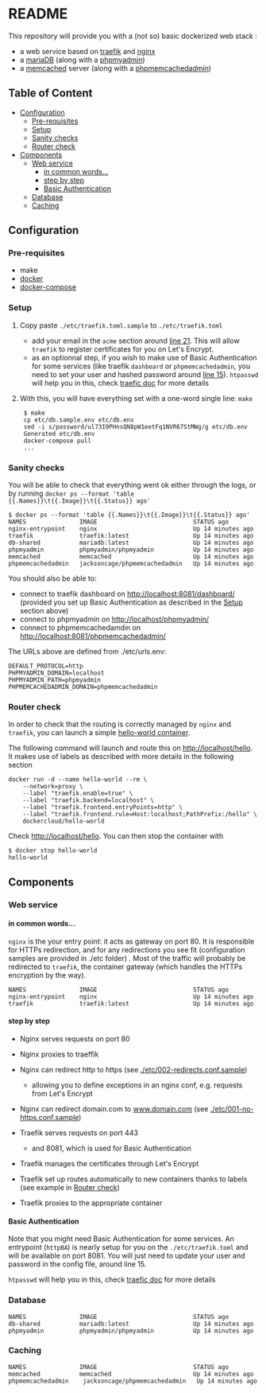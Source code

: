 README
==

This repository will provide you with a (not so) basic dockerized web stack :

* a web service based on [traefik](https://traefik.io) and [nginx](https://nginx.org/en/)
* a [mariaDB](https://mariadb.org) (along with a [phpmyadmin](https://www.phpmyadmin.net))
* a [memcached](https://memcached.org) server (along with a [phpmemcachedadmin](https://github.com/elijaa/phpmemcachedadmin))

Table of Content
--

<!-- TOC -->

- [Configuration](#configuration)
    - [Pre-requisites](#pre-requisites)
    - [Setup](#setup)
    - [Sanity checks](#sanity-checks)
    - [Router check](#router-check)
- [Components](#components)
    - [Web service](#web-service)
        - [in common words...](#in-common-words)
        - [step by step](#step-by-step)
        - [Basic Authentication](#basic-authentication)
    - [Database](#database)
    - [Caching](#caching)

<!-- /TOC -->

## Configuration

### Pre-requisites

* make
* [docker](https://www.docker.com/community-edition)
* [docker-compose](https://docs.docker.com/compose/install/)

### Setup

1. Copy paste `./etc/traefik.toml.sample` to `./etc/traefik.toml` 
    * add your email in the `acme` section around [line 21](https://github.com/ebreton/prod-stack/blob/master/etc/traefik.toml.sample#L21). This will allow `traefik` to register certificates for you on Let's Encrypt.
    * as an optionnal step, if you wish to make use of Basic Authentication for some services (like traefik `dashboard` or  `phpmemcachedadmin`, you need to set your user and hashed password around [line 15](https://github.com/ebreton/prod-stack/blob/master/etc/traefik.toml.sample#L15)). `htpasswd` will help you in this, check [traefic doc](https://docs.traefik.io/configuration/entrypoints/#basic-authentication) for more details
1. With this, you will have everything set with a one-word single line: `make`

        $ make
        cp etc/db.sample.env etc/db.env
        sed -i s/password/ul73I0PHnsQN8pW1eetFq1NVR67StMWg/g etc/db.env
        Generated etc/db.env
        docker-compose pull
        ...

### Sanity checks

You will be able to check that everything went ok either through the logs, or by running `docker ps --format 'table {{.Names}}\t{{.Image}}\t{{.Status}} ago'`

    $ docker ps --format 'table {{.Names}}\t{{.Image}}\t{{.Status}} ago'
    NAMES               IMAGE                           STATUS ago
    nginx-entrypoint    nginx                           Up 14 minutes ago
    traefik             traefik:latest                  Up 14 minutes ago
    db-shared           mariadb:latest                  Up 14 minutes ago
    phpmyadmin          phpmyadmin/phpmyadmin           Up 14 minutes ago
    memcached           memcached                       Up 14 minutes ago
    phpmemcachedadmin   jacksoncage/phpmemcachedadmin   Up 14 minutes ago

You should also be able to:

* connect to traefik dashboard on <http://localhost:8081/dashboard/> (provided you set up Basic Authentication as described in the [Setup](#setup) section above)
* connect to phpmyadmin on <http://localhost/phpmyadmin/>
* connect to phpmemcachedamdin on <http://localhost:8081/phpmemcachedadmin/>

The URLs above are defined from ./etc/urls.env:

    DEFAULT_PROTOCOL=http
    PHPMYADMIN_DOMAIN=localhost
    PHPMYADMIN_PATH=phpmyadmin
    PHPMEMCACHEDADMIN_DOMAIN=phpmemcachedadmin

### Router check

In order to check that the routing is correctly managed by `nginx` and `traefik`, you can launch a simple [hello-world container](https://github.com/docker/dockercloud-hello-world/blob/master/README.md).

The following command will launch and route this on <http://localhost/hello>. It makes use of labels as described with more details in the following section

    docker run -d --name hello-world --rm \
    	--network=proxy \
		--label "traefik.enable=true" \
		--label "traefik.backend=localhost" \
		--label "traefik.frontend.entryPoints=http" \
		--label "traefik.frontend.rule=Host:localhost;PathPrefix:/hello" \
        dockercloud/hello-world

Check <http://localhost/hello>. You can then stop the container with 

    $ docker stop hello-world
    hello-world

## Components

### Web service

#### in common words...

`nginx` is the your entry point: it acts as gateway on port 80. It is responsible for HTTPs redirection, and for any redirections you see fit (configuration samples are provided in ./etc folder) . Most of the traffic will probably be redirected to `traefik`, the container gateway (which handles the HTTPs encryption by the way).

    NAMES               IMAGE                           STATUS ago
    nginx-entrypoint    nginx                           Up 14 minutes ago
    traefik             traefik:latest                  Up 14 minutes ago

#### step by step

* Nginx serves requests on port 80
* Nginx proxies to traeffik

* Nginx can redirect http to https (see [./etc/002-redirects.conf.sample](https://github.com/ebreton/prod-stack/blob/master/etc/002-redirects.conf.sample))
    * allowing you to define exceptions in an nginx conf, e.g. requests from Let's Encrypt
* Nginx can redirect domain.com to www.domain.com (see [./etc/001-no-https.conf.sample](https://github.com/ebreton/prod-stack/blob/master/etc/001-no-https.conf.sample))

* Traefik serves requests on port 443 
    * and 8081, which is used for Basic Authentication
* Traefik manages the certificates through Let's Encrypt
* Traefik set up routes automatically to new containers thanks to labels (see example in [Router check](#router-check))
* Traefik proxies to the appropriate container

#### Basic Authentication

Note that you might need Basic Authentication for some services. An entrypoint (`httpBA`) is nearly setup for you on the `./etc/traefik.toml` and will be available on port 8081. You will just need to update your user and password in the config file, around line 15.

`htpasswd` will help you in this, check [traefic doc](https://docs.traefik.io/configuration/entrypoints/#basic-authentication) for more details

### Database

    NAMES               IMAGE                           STATUS ago
    db-shared           mariadb:latest                  Up 14 minutes ago
    phpmyadmin          phpmyadmin/phpmyadmin           Up 14 minutes ago

### Caching

    NAMES               IMAGE                           STATUS ago
    memcached           memcached                       Up 14 minutes ago
    phpmemcachedadmin    jacksoncage/phpmemcachedadmin   Up 14 minutes ago
